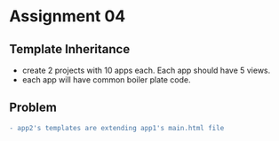 # Assignment 04 

## Template Inheritance

- create 2 projects with 10 apps each. Each app should have 5 views.
- each app will have common boiler plate code. 

## Problem 

```diff
- app2's templates are extending app1's main.html file
```